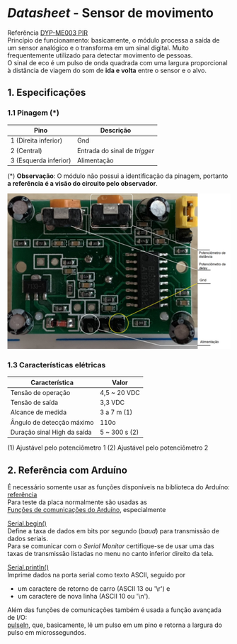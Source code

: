 # *Datasheet* - Sensor de movimento
Referência [DYP-ME003 PIR](https://siccciber.com.br/wp-content/uploads/2020/06/FTC-PIR.pdf)  
Princípio de funcionamento: basicamente, o módulo processa a saída de um sensor analógico e o transforma em um sinal digital.
Muito frequentemente utilizado para detectar movimento de pessoas.  
O sinal de eco é um pulso de onda quadrada com uma largura proporcional à distância de viagem do som de **ida e volta** entre o sensor e o alvo.

## 1. Especificações

### 1.1 Pinagem (\*)
| Pino | Descrição |
| - | - |
| 1 (Direita inferior) | Gnd |
| 2 (Central) | Entrada do sinal de *trigger* | 
| 3 (Esquerda inferior) | Alimentação | 
(\*) **Observação**: O módulo não possui a identificação da pinagem, portanto **a referência é a visão do circuito pelo observador**.

![Pinagem módulo sensor de movimento](/arduino/arduino_images/sensormovimento.jpg)

### 1.3 Características elétricas
| Característica | Valor |
| - | - |
| Tensão de operação | 4,5 ~ 20 VDC |
| Tensão de saída | 3,3 VDC |
| Alcance de medida | 3 a 7 m (1) | 
| Ângulo de detecção máximo | 110o | 
| Duração sinal High da saída | 5 ~ 300 s (2) |

(1) Ajustável pelo potenciômetro 1
(2) Ajustável pelo potenciômetro 2


## 2. Referência com Arduíno
É necessário somente usar as funções disponíveis na biblioteca do Arduíno: [referência](https://www.arduino.cc/reference/en/)  
Para teste da placa normalmente são usadas as  
[Funções de comunicações do Arduíno](https://www.arduino.cc/reference/en/language/functions/communication/serial/), especialmente  

[Serial.begin()](https://www.arduino.cc/reference/en/language/functions/communication/serial/begin/)  
Define a taxa de dados em bits por segundo (*baud*) para transmissão de dados seriais.  
Para se comunicar com o *Serial Monitor* certifique-se de usar uma das taxas de transmissão listadas no menu no canto inferior direito da tela.  

[Serial.println()](https://www.arduino.cc/reference/en/language/functions/communication/serial/println/)  
Imprime dados na porta serial como texto ASCII, seguido por   
- um caractere de retorno de carro (ASCII 13 ou '\r') e
- um caractere de nova linha (ASCII 10 ou '\n').  

Além das funções de comunicações também é usada a função avançada de I/O:  
[pulseIn](https://www.arduino.cc/reference/en/language/functions/advanced-io/pulsein/), que, 
basicamente, lê um pulso em um pino e retorna a largura do pulso em microssegundos.

